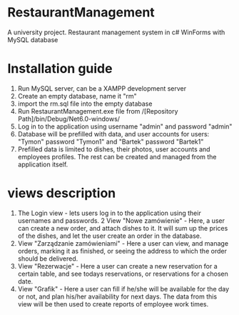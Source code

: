 # RestaurantManagement
 A university project. Restaurant management system in c# WinForms with MySQL database
# Installation guide
 1. Run MySQL server, can be a XAMPP development server
 2. Create an empty database, name it "rm"
 3. import the rm.sql file into the empty database
 4. Run RestaurantManagement.exe file from /[Repository Path]/bin/Debug/Net6.0-windows/
 5. Log in to the application using username "admin" and password "admin"
 6. Database will be prefilled with data, and user accounts for users: "Tymon" password "Tymon1" and "Bartek" password "Bartek1"
 7. Prefilled data is limited to dishes, their photos, user accounts and employees profiles. The rest can be created and managed from the application itself.
# views description
 1. The Login view - lets users log in to the application using their usernames and passwords.
 2 View "Nowe zamówienie" - Here, a user can create a new order, and attach dishes to it. It will sum up the prices of the dishes, and let the user create an order in the database.
 3. View "Zarządzanie zamówieniami" - Here a user can view, and manage orders, marking it as finished, or seeing the address to which the order should be delivered.
 4. View "Rezerwacje" - Here a user can create a new reservation for a certain table, and see todays reservations, or reservations for a chosen date.
 5. View "Grafik" - Here a user can fill if he/she will be available for the day or not, and plan his/her availability for next days. The data from this view will be then used to create reports of employee work times.

